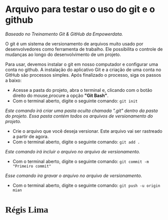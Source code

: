<head>
<link rel="stylesheet" href="https://fonts.googleapis.com/css?family=Dancing+Script|Pacifico|Lobster&display=swap">
<style>
    a {
      font-family:'Dancing Script',cursive;
      text-align: left;
    }
</style>
</head>

# Arquivo para testar o uso do git e o github
*Baseado no Treinamento Git & GitHub da Empowerdata.*

O git é um sistema de versionamento de arquivos muito usado por desenvolvedores como ferramenta de trabalho. Ele possibilita o controle de mudanças ao longo do desenvolvimento de um projeto.

Para usar, devemos instalar o git em nosso computador e configurar uma conta no github. A instalação do aplicativo Git e a criação de uma conta no GitHub são processos simples. Após finalizado o processo, siga os passos a baixo:

- Acesse a pasta do projeto, abra o terminal e, clicando com o botão direito do mouse,procure a opção **"Git Bash"**.
- Com o terminal aberto, digite o seguinte comando: `git init`

*Este comando irá criar uma pasta oculta chamada *".git"* dentro da pasta do projeto. Essa pasta contém todos os arquivos de versionamento do projeto.*
- Crie o arquivo que você deseja versionar. Este arquivo vai ser rastreado a partir de agora.
- Com o terminal aberto, digite o seguinte comando: `git add .`

*Este comando irá incluir o arquivo no arquivo de versionamento.*
- Com o terminal aberto, digite o seguinte comando: `git commit -m "Primeiro commit"`

*Esse comando ira gravar o arquivo no arquivo de versionamento.*
- Com o terminal aberto, digite o seguinte comando: `git push -u origin mian`


# <a align='right'>Régis Lima</a>